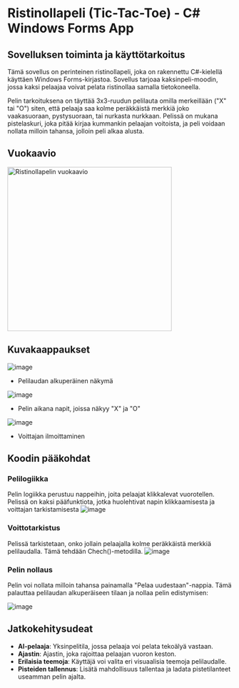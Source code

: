 # Ristinollapeli (Tic-Tac-Toe) - C# Windows Forms App

## Sovelluksen toiminta ja käyttötarkoitus
Tämä sovellus on perinteinen ristinollapeli, joka on rakennettu C#-kielellä käyttäen Windows Forms-kirjastoa. Sovellus tarjoaa kaksinpeli-moodin, jossa kaksi pelaajaa voivat pelata ristinollaa samalla tietokoneella.

Pelin tarkoituksena on täyttää 3x3-ruudun pelilauta omilla merkeillään ("X" tai "O") siten, että pelaaja saa kolme peräkkäistä merkkiä joko vaakasuoraan, pystysuoraan, tai nurkasta nurkkaan. Pelissä on mukana pistelaskuri, joka pitää kirjaa kummankin pelaajan voitoista, ja peli voidaan nollata milloin tahansa, jolloin peli alkaa alusta.

## Vuokaavio
<img width="368" alt="Ristinollapelin vuokaavio" src="https://github.com/user-attachments/assets/8c9b16ad-d4e6-4016-871d-91599ad006cd" />

## Kuvakaappaukset
![image](https://github.com/user-attachments/assets/a4737467-23f8-4863-9974-8873514b4995)
- Pelilaudan alkuperäinen näkymä

![image](https://github.com/user-attachments/assets/d73cb5db-a29f-4868-986f-1e4eee667f47)
- Pelin aikana napit, joissa näkyy "X" ja "O"

![image](https://github.com/user-attachments/assets/193201b8-3ff7-48b6-9cd1-6ec53f013116)
- Voittajan ilmoittaminen

## Koodin pääkohdat
### Pelilogiikka
Pelin logiikka perustuu nappeihin, joita pelaajat klikkalevat vuorotellen. Pelissä on kaksi pääfunktiota, jotka huolehtivat napin klikkaamisesta ja voittajan tarkistamisesta
![image](https://github.com/user-attachments/assets/b3b74dae-70c0-469c-a111-d4dde155ca59)

### Voittotarkistus
Pelissä tarkistetaan, onko jollain pelaajalla kolme peräkkäistä merkkiä pelilaudalla. Tämä tehdään Chech()-metodilla.
![image](https://github.com/user-attachments/assets/825ea8ea-4ef9-4577-8903-e13ba1d9661e)

### Pelin nollaus
Pelin voi nollata milloin tahansa painamalla "Pelaa uudestaan"-nappia. Tämä palauttaa pelilaudan alkuperäiseen tilaan ja nollaa pelin edistymisen:

![image](https://github.com/user-attachments/assets/919ddcf6-281f-4543-b2ec-0fab45de0a64)


## Jatkokehitysudeat
- **AI-pelaaja**: Yksinpelitila, jossa pelaaja voi pelata tekoälyä vastaan.
- **Ajastin**: Ajastin, joka rajoittaa pelaajan vuoron keston.
- **Erilaisia teemoja**: Käyttäjä voi valita eri visuaalisia teemoja pelilaudalle.
- **Pisteiden tallennus**: Lisätä mahdollisuus tallentaa ja ladata pistetilanteet useamman pelin ajalta.
